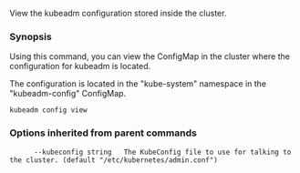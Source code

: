 
View the kubeadm configuration stored inside the cluster.

### Synopsis



Using this command, you can view the ConfigMap in the cluster where the configuration for kubeadm is located.

The configuration is located in the "kube-system" namespace in the "kubeadm-config" ConfigMap.


```
kubeadm config view
```

### Options inherited from parent commands

```
      --kubeconfig string   The KubeConfig file to use for talking to the cluster. (default "/etc/kubernetes/admin.conf")
```

